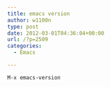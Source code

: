 ```yaml
---
title: emacs version
author: w1100n
type: post
date: 2012-03-01T04:36:04+00:00
url: /?p=2509
categories:
  - Emacs

---
```

    M-x emacs-version